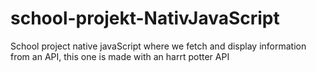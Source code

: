 # school-projekt-NativJavaScript
School project native javaScript where we fetch and display information from an API, this one is made with an harrt potter API 
